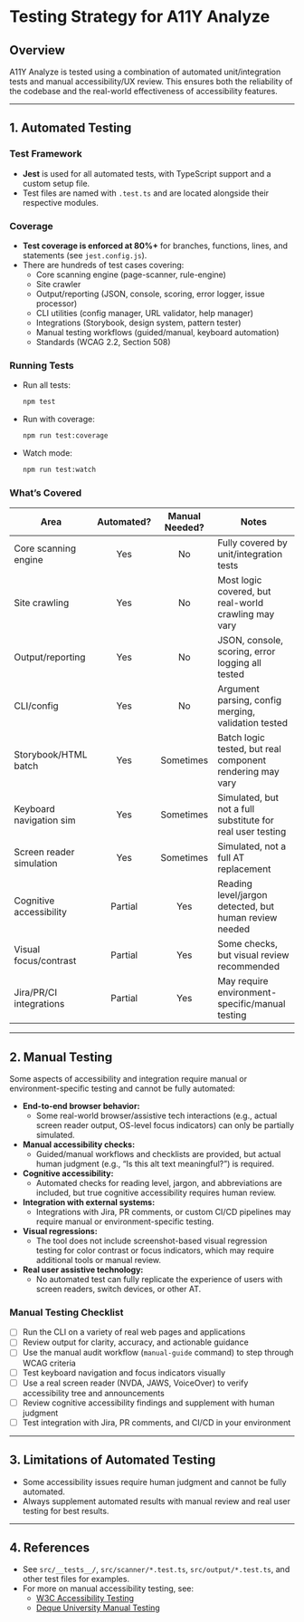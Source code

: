 # Testing Strategy for A11Y Analyze

## Overview

A11Y Analyze is tested using a combination of automated unit/integration tests and manual accessibility/UX review. This ensures both the reliability of the codebase and the real-world effectiveness of accessibility features.

---

## 1. Automated Testing

### Test Framework
- **Jest** is used for all automated tests, with TypeScript support and a custom setup file.
- Test files are named with `.test.ts` and are located alongside their respective modules.

### Coverage
- **Test coverage is enforced at 80%+** for branches, functions, lines, and statements (see `jest.config.js`).
- There are hundreds of test cases covering:
  - Core scanning engine (page-scanner, rule-engine)
  - Site crawler
  - Output/reporting (JSON, console, scoring, error logger, issue processor)
  - CLI utilities (config manager, URL validator, help manager)
  - Integrations (Storybook, design system, pattern tester)
  - Manual testing workflows (guided/manual, keyboard automation)
  - Standards (WCAG 2.2, Section 508)

### Running Tests
- Run all tests:
  ```sh
  npm test
  ```
- Run with coverage:
  ```sh
  npm run test:coverage
  ```
- Watch mode:
  ```sh
  npm run test:watch
  ```

### What’s Covered
| Area                        | Automated? | Manual Needed? | Notes                                                      |
|-----------------------------|:----------:|:--------------:|------------------------------------------------------------|
| Core scanning engine        |    Yes     |      No        | Fully covered by unit/integration tests                    |
| Site crawling               |    Yes     |      No        | Most logic covered, but real-world crawling may vary       |
| Output/reporting            |    Yes     |      No        | JSON, console, scoring, error logging all tested           |
| CLI/config                  |    Yes     |      No        | Argument parsing, config merging, validation tested        |
| Storybook/HTML batch        |    Yes     |   Sometimes    | Batch logic tested, but real component rendering may vary  |
| Keyboard navigation sim     |    Yes     |   Sometimes    | Simulated, but not a full substitute for real user testing |
| Screen reader simulation    |    Yes     |   Sometimes    | Simulated, not a full AT replacement                      |
| Cognitive accessibility     | Partial    |     Yes        | Reading level/jargon detected, but human review needed     |
| Visual focus/contrast       | Partial    |     Yes        | Some checks, but visual review recommended                 |
| Jira/PR/CI integrations     | Partial    |     Yes        | May require environment-specific/manual testing            |

---

## 2. Manual Testing

Some aspects of accessibility and integration require manual or environment-specific testing and cannot be fully automated:

- **End-to-end browser behavior:**
  - Some real-world browser/assistive tech interactions (e.g., actual screen reader output, OS-level focus indicators) can only be partially simulated.
- **Manual accessibility checks:**
  - Guided/manual workflows and checklists are provided, but actual human judgment (e.g., “Is this alt text meaningful?”) is required.
- **Cognitive accessibility:**
  - Automated checks for reading level, jargon, and abbreviations are included, but true cognitive accessibility requires human review.
- **Integration with external systems:**
  - Integrations with Jira, PR comments, or custom CI/CD pipelines may require manual or environment-specific testing.
- **Visual regressions:**
  - The tool does not include screenshot-based visual regression testing for color contrast or focus indicators, which may require additional tools or manual review.
- **Real user assistive technology:**
  - No automated test can fully replicate the experience of users with screen readers, switch devices, or other AT.

### Manual Testing Checklist
- [ ] Run the CLI on a variety of real web pages and applications
- [ ] Review output for clarity, accuracy, and actionable guidance
- [ ] Use the manual audit workflow (`manual-guide` command) to step through WCAG criteria
- [ ] Test keyboard navigation and focus indicators visually
- [ ] Use a real screen reader (NVDA, JAWS, VoiceOver) to verify accessibility tree and announcements
- [ ] Review cognitive accessibility findings and supplement with human judgment
- [ ] Test integration with Jira, PR comments, and CI/CD in your environment

---

## 3. Limitations of Automated Testing

- Some accessibility issues require human judgment and cannot be fully automated.
- Always supplement automated results with manual review and real user testing for best results.

---

## 4. References
- See `src/__tests__/`, `src/scanner/*.test.ts`, `src/output/*.test.ts`, and other test files for examples.
- For more on manual accessibility testing, see:
  - [W3C Accessibility Testing](https://www.w3.org/WAI/test-evaluate/)
  - [Deque University Manual Testing](https://dequeuniversity.com/manual-testing) 